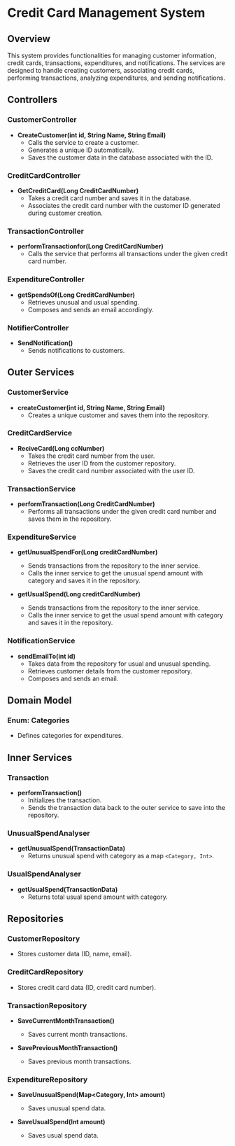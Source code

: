 # Credit Card Management System

## Overview

This system provides functionalities for managing customer information, credit cards, transactions, expenditures, and notifications. The services are designed to handle creating customers, associating credit cards, performing transactions, analyzing expenditures, and sending notifications.

## Controllers

### CustomerController
- **CreateCustomer(int id, String Name, String Email)**
    - Calls the service to create a customer.
    - Generates a unique ID automatically.
    - Saves the customer data in the database associated with the ID.

### CreditCardController
- **GetCreditCard(Long CreditCardNumber)**
    - Takes a credit card number and saves it in the database.
    - Associates the credit card number with the customer ID generated during customer creation.

### TransactionController
- **performTransactionfor(Long CreditCardNumber)**
    - Calls the service that performs all transactions under the given credit card number.

### ExpenditureController
- **getSpendsOf(Long CreditCardNumber)**
    - Retrieves unusual and usual spending.
    - Composes and sends an email accordingly.

### NotifierController
- **SendNotification()**
    - Sends notifications to customers.

## Outer Services

### CustomerService
- **createCustomer(int id, String Name, String Email)**
    - Creates a unique customer and saves them into the repository.

### CreditCardService
- **ReciveCard(Long ccNumber)**
    - Takes the credit card number from the user.
    - Retrieves the user ID from the customer repository.
    - Saves the credit card number associated with the user ID.

### TransactionService
- **performTransaction(Long CreditCardNumber)**
    - Performs all transactions under the given credit card number and saves them in the repository.

### ExpenditureService
- **getUnusualSpendFor(Long creditCardNumber)**
    - Sends transactions from the repository to the inner service.
    - Calls the inner service to get the unusual spend amount with category and saves it in the repository.

- **getUsualSpend(Long creditCardNumber)**
    - Sends transactions from the repository to the inner service.
    - Calls the inner service to get the usual spend amount with category and saves it in the repository.

### NotificationService
- **sendEmailTo(int id)**
    - Takes data from the repository for usual and unusual spending.
    - Retrieves customer details from the customer repository.
    - Composes and sends an email.

## Domain Model

### Enum: Categories
- Defines categories for expenditures.

## Inner Services

### Transaction
- **performTransaction()**
    - Initializes the transaction.
    - Sends the transaction data back to the outer service to save into the repository.

### UnusualSpendAnalyser
- **getUnusualSpend(TransactionData)**
    - Returns unusual spend with category as a map `<Category, Int>`.

### UsualSpendAnalyser
- **getUsualSpend(TransactionData)**
    - Returns total usual spend amount with category.

## Repositories

### CustomerRepository
- Stores customer data (ID, name, email).

### CreditCardRepository
- Stores credit card data (ID, credit card number).

### TransactionRepository
- **SaveCurrentMonthTransaction()**
    - Saves current month transactions.

- **SavePreviousMonthTransaction()**
    - Saves previous month transactions.

### ExpenditureRepository
- **SaveUnusualSpend(Map<Category, Int> amount)**
    - Saves unusual spend data.

- **SaveUsualSpend(Int amount)**
    - Saves usual spend data.
